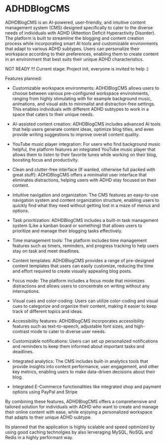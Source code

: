 # ADHDBlogCMS
ADHDBlogCMS is an AI-powered, user-friendly, and intuitive content management system (CMS) designed specifically to cater to the diverse needs of individuals with ADHD (Attention Deficit Hyperactivity Disorder). The platform is built to streamline the blogging and content creation process while incorporating smart AI tools and customizable environments that adapt to various ADHD subtypes. Users can personalize their workspace according to their preferences, enabling them to create content in an environment that best suits their unique ADHD characteristics.

NOT READY !!! Current stage: Project init, everyone is invited to help :)

Features planned:

- Customizable workspace environments: ADHDBlogCMS allows users to choose between various pre-configured workspace environments, ranging from highly       stimulating with for example background music, animations, and visual aids to minimalist and distraction-free settings. This enables individuals with different ADHD subtypes to work in a space that caters to their unique needs.

- AI-assisted content creation: ADHDBlogCMS includes advanced AI tools that help users generate content ideas, optimize blog titles, and even provide writing suggestions to improve overall content quality.

- YouTube music player integration: For users who find background music helpful, the platform features an integrated YouTube music player that allows them to listen to their favorite tunes while working on their blog, boosting focus and productivity. 

- Clean and clutter-free interface (If wanted, otherwise full packed with great stuff): ADHDBlogCMS offers a minimalist user interface that eliminates distractions, helping users with ADHD stay focused on their content.

- Intuitive navigation and organization: The CMS features an easy-to-use navigation system and content organization structure, enabling users to quickly find what they need without getting lost in a maze of menus and options.

- Task prioritization: ADHDBlogCMS includes a built-in task management system (Like a kanban board or something) that allows users to prioritize and manage their blogging tasks effectively.

- Time management tools: The platform includes time management features such as timers, reminders, and progress tracking to help users stay on task and meet deadlines.

- Content templates: ADHDBlogCMS provides a range of pre-designed content templates that users can easily customize, reducing the time and effort required to create visually appealing blog posts.

- Focus mode: The platform includes a focus mode that minimizes distractions and allows users to concentrate on writing without any interruptions.

- Visual cues and color-coding: Users can utilize color-coding and visual cues to categorize and organize their content, making it easier to keep track of different topics and ideas.

- Accessibility features: ADHDBlogCMS incorporates accessibility features such as text-to-speech, adjustable font sizes, and high-contrast mode to cater to diverse user needs.

- Customizable notifications: Users can set up personalized notifications and reminders to keep them informed about important tasks and deadlines.

- Integrated analytics: The CMS includes built-in analytics tools that provide insights into content performance, user engagement, and other key metrics, enabling users to make data-driven decisions about their blog.

- Integrated E-Commerce functionalities like integrated shop and payment options using PayPal and Stripe

By combining these features, ADHDBlogCMS offers a comprehensive and tailored solution for individuals with ADHD who want to create and manage their online content with ease, while enjoying a personalized workspace that adapts to their unique ADHD subtype.


Its planned that the application is highly scalable and speed optimized by using good caching technolgies by also lerveraging MySQL, NoSQL and Redis in a highly performant way.
